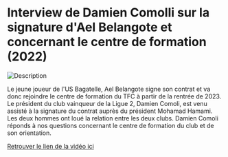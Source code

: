 # Interview de Damien Comolli sur la signature d'Ael Belangote et concernant le centre de formation (2022)

![Description](images/3f550.jpg)

Le jeune joueur de l'US Bagatelle, Ael Belangote signe son contrat et va donc rejoindre le centre de formation du TFC à partir de la rentrée de 2023. Le président du club vainqueur de la Ligue 2, Damien Comoli, est venu assisté à la signature du contrat auprès du président Mohamad Hamami. Les deux hommes ont loué la relation entre les deux clubs. Damien Comoli réponds à nos questions concernant le centre de formation du club et de son orientation.

[Retrouver le lien de la vidéo ici](https://www.youtube.com/watch?v=cPoL5tjIeRc&t=24s)

